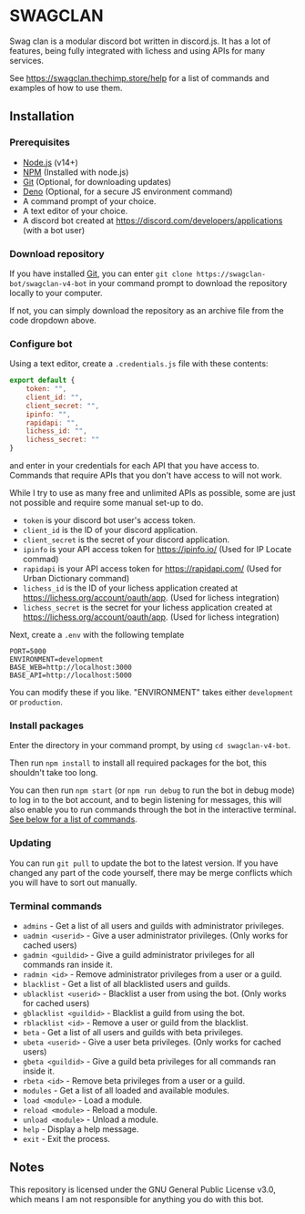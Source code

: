 # SWAGCLAN
Swag clan is a modular discord bot written in discord.js. It has a lot of features, being fully integrated with lichess and using APIs for many services.

See https://swagclan.thechimp.store/help for a list of commands and examples of how to use them.

## Installation

### Prerequisites
* [Node.js](https://nodejs.org) (v14+)
* [NPM](https://npmjs.org) (Installed with node.js)
* [Git](https://git-scm.org) (Optional, for downloading updates)
* [Deno](https://deno.land) (Optional, for a secure JS environment command)
* A command prompt of your choice.
* A text editor of your choice.
* A discord bot created at https://discord.com/developers/applications (with a bot user)

### Download repository
If you have installed [Git](https://git-scm.org), you can enter `git clone https://swagclan-bot/swagclan-v4-bot` in your command prompt to download the repository locally to your computer.

If not, you can simply download the repository as an archive file from the code dropdown above.

### Configure bot
Using a text editor, create a `.credentials.js` file with these contents:
```js
export default {
    token: "",
    client_id: "",
    client_secret: "",
    ipinfo: "",
    rapidapi: "",
    lichess_id: "",
    lichess_secret: ""
}

```
and enter in your credentials for each API that you have access to. Commands that require APIs that you don't have access to will not work.

While I try to use as many free and unlimited APIs as possible, some are just not possible and require some manual set-up to do.

* `token` is your discord bot user's access token.
* `client_id` is the ID of your discord application.
* `client_secret` is the secret of your discord application.
* `ipinfo` is your API access token for https://ipinfo.io/ (Used for IP Locate commad)
* `rapidapi` is your API access token for https://rapidapi.com/ (Used for Urban Dictionary command)
* `lichess_id` is the ID of your lichess application created at https://lichess.org/account/oauth/app. (Used for lichess integration)
* `lichess_secret` is the secret for your lichess application created at https://lichess.org/account/oauth/app. (Used for lichess integration)

Next, create a `.env` with the following template
```
PORT=5000
ENVIRONMENT=development
BASE_WEB=http://localhost:3000
BASE_API=http://localhost:5000
```
You can modify these if you like. "ENVIRONMENT" takes either `development` or `production`.

### Install packages
Enter the directory in your command prompt, by using `cd swagclan-v4-bot`.

Then run `npm install` to install all required packages for the bot, this shouldn't take too long.

You can then run `npm start` (or `npm run debug` to run the bot in debug mode) to log in to the bot account, and to begin listening for messages, this will also enable you to run commands through the bot in the interactive terminal. [See below for a list of commands](https://github.com/swagclan-bot/swagclan-v4-bot#Terminal-commands).

### Updating
You can run `git pull` to update the bot to the latest version. If you have changed any part of the code yourself, there may be merge conflicts which you will have to sort out manually.

### Terminal commands
* `admins` - Get a list of all users and guilds with administrator privileges.
* `uadmin <userid>` - Give a user administrator privileges. (Only works for cached users)
* `gadmin <guildid>` - Give a guild administrator privileges for all commands ran inside it.
* `radmin <id>` - Remove administrator privileges from a user or a guild.
* `blacklist` - Get a list of all blacklisted users and guilds.
* `ublacklist <userid>` - Blacklist a user from using the bot. (Only works for cached users)
* `gblacklist <guildid>` - Blacklist a guild from using the bot.
* `rblacklist <id>` - Remove a user or guild from the blacklist.
* `beta` - Get a list of all users and guilds with beta privileges.
* `ubeta <userid>` - Give a user beta privileges. (Only works for cached users)
* `gbeta <guildid>` - Give a guild beta privileges for all commands ran inside it.
* `rbeta <id>` - Remove beta privileges from a user or a guild.
* `modules` - Get a list of all loaded and available modules.
* `load <module>` - Load a module.
* `reload <module>` - Reload a module.
* `unload <module>` - Unload a module.
* `help` - Display a help message.
* `exit` - Exit the process.

## Notes
This repository is licensed under the GNU General Public License v3.0, which means I am not responsible for anything you do with this bot.